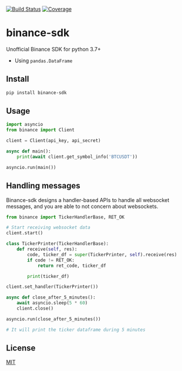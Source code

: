 [![Build Status](https://travis-ci.org/kaelzhang/python-binance-sdk.svg?branch=master)](https://travis-ci.org/kaelzhang/python-binance-sdk)
[![Coverage](https://codecov.io/gh/kaelzhang/python-binance-sdk/branch/master/graph/badge.svg)](https://codecov.io/gh/kaelzhang/python-binance-sdk)

# binance-sdk

Unofficial Binance SDK for python 3.7+

- Using `pandas.DataFrame`

## Install

```sh
pip install binance-sdk
```

## Usage

```py
import asyncio
from binance import Client

client = Client(api_key, api_secret)

async def main():
    print(await client.get_symbol_info('BTCUSDT'))

asyncio.run(main())
```

## Handling messages

Binance-sdk designs a handler-based APIs to handle all websocket messages, and you are able to not concern about websockets.

```py
from binance import TickerHandlerBase, RET_OK

# Start receiving websocket data
client.start()

class TickerPrinter(TickerHandlerBase):
    def receive(self, res):
        code, ticker_df = super(TickerPrinter, self).receive(res)
        if code != RET_OK:
            return ret_code, ticker_df

        print(ticker_df)

client.set_handler(TickerPrinter())

async def close_after_5_minutes():
    await asyncio.sleep(5 * 60)
    client.close()

asyncio.run(close_after_5_minutes())

# It will print the ticker dataframe during 5 minutes
```

## License

[MIT](LICENSE)
